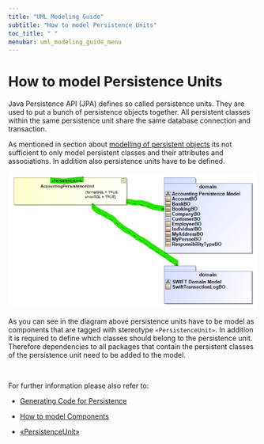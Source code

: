 ```yaml
---
title: "UML Modeling Guide"
subtitle: "How to model Persistence Units"
toc_title: " "
menubar: uml_modeling_guide_menu
---
```


# How to model Persistence Units

Java Persistence API (JPA) defines so called persistence units. They are used to put a bunch of persistence objects together. All persistent classes within the same persistence unit share the same database connection and transaction.

As mentioned in section about [modelling of persistent objects](/uml-modeling-guide/how-tos/how-to-model-jeaf-persistence/) its not sufficient to only model persistent classes and their attributes and associations. In addition also persistence units have to be defined.

![Persistence Unit](/images/persistence_unit.png)

As you can see in the diagram above persistence units have to be model as components that are tagged with stereotype `«PersistenceUnit»`. In addition it is required to define which classes should belong to the persistence unit. Therefore dependencies to all packages that contain the persistent classes of the persistence unit need to be added to the model.

<br>

For further information please also refer to:

- [Generating Code for Persistence](/developer-guide/code-for-jeaf-persistence/)

- [How to model Components](/uml-modeling-guide/how-tos/how-to-model-jeaf-components/)

- [«PersistenceUnit»](/uml-modeling-guide/jmm/PersistenceUnit/)
